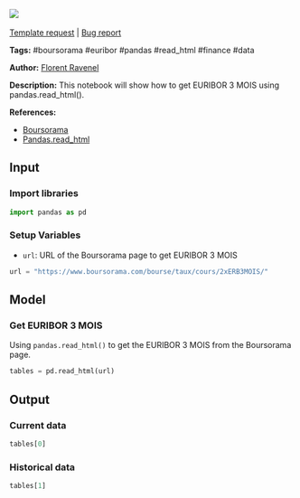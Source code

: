 <a href="https://app.naas.ai/user-redirect/naas/downloader?url=https://raw.githubusercontent.com/jupyter-naas/awesome-notebooks/master/Boursorama/Boursorama_Get_EURIBOR_3_MOIS.ipynb" target="_parent"><img src="https://naasai-public.s3.eu-west-3.amazonaws.com/open_in_naas.svg"/></a><br><br><a href="https://github.com/jupyter-naas/awesome-notebooks/issues/new?assignees=&labels=&template=template-request.md&title=Tool+-+Action+of+the+notebook+">Template request</a> | <a href="https://github.com/jupyter-naas/awesome-notebooks/issues/new?assignees=&labels=bug&template=bug_report.md&title=Boursorama+-+Get+EURIBOR+3+MOIS:+Error+short+description">Bug report</a>

**Tags:** #boursorama #euribor #pandas #read_html #finance #data

**Author:** [Florent Ravenel](http://linkedin.com/in/florent-ravenel)

**Description:** This notebook will show how to get EURIBOR 3 MOIS using pandas.read_html().

**References:**
- [Boursorama](https://www.boursorama.com/bourse/indices/euribor-3-mois-0D0003M0GQ)
- [Pandas.read_html](https://pandas.pydata.org/pandas-docs/stable/reference/api/pandas.read_html.html)

## Input

### Import libraries


```python
import pandas as pd
```

### Setup Variables
- `url`: URL of the Boursorama page to get EURIBOR 3 MOIS


```python
url = "https://www.boursorama.com/bourse/taux/cours/2xERB3MOIS/"
```

## Model

### Get EURIBOR 3 MOIS
Using `pandas.read_html()` to get the EURIBOR 3 MOIS from the Boursorama page.


```python
tables = pd.read_html(url)
```

## Output

### Current data


```python
tables[0]
```

### Historical data


```python
tables[1]
```

 
